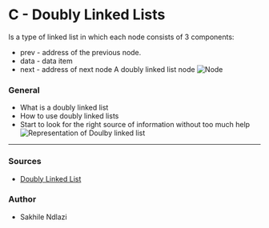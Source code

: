 # C - Doubly Linked Lists 
Is a type of linked list in which each node consists of 3 components:
 * prev - address of the previous node.
 * data - data item
 * next - address of next node
A doubly linked list node
![Node](https://www.programiz.com/sites/tutorial2program/files/dll-node.png)

### General
 * What is a doubly linked list
 * How to use doubly linked lists
 * Start to look for the right source of information without too much help
![Representation of Doulby linked list](https://www.programiz.com/sites/tutorial2program/files/doubly-linked-list-created.png)

---
### Sources
 * [Doubly Linked List](https://www.programiz.com/dsa/doubly-linked-list)
### Author
 * Sakhile Ndlazi
